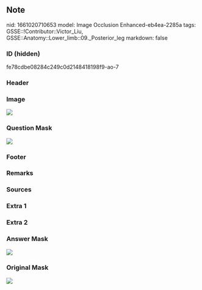 ## Note
nid: 1661020710653
model: Image Occlusion Enhanced-eb4ea-2285a
tags: GSSE::!Contributor::Victor_Liu, GSSE::Anatomy::Lower_limb::09._Posterior_leg
markdown: false

### ID (hidden)
fe78cdbe08284c249c0d2148418198f9-ao-7

### Header


### Image
<img src="tmpytgyvldu.png">

### Question Mask
<img src="fe78cdbe08284c249c0d2148418198f9-ao-7-Q.svg">

### Footer


### Remarks


### Sources


### Extra 1


### Extra 2


### Answer Mask
<img src="fe78cdbe08284c249c0d2148418198f9-ao-7-A.svg">

### Original Mask
<img src="fe78cdbe08284c249c0d2148418198f9-ao-O.svg">
